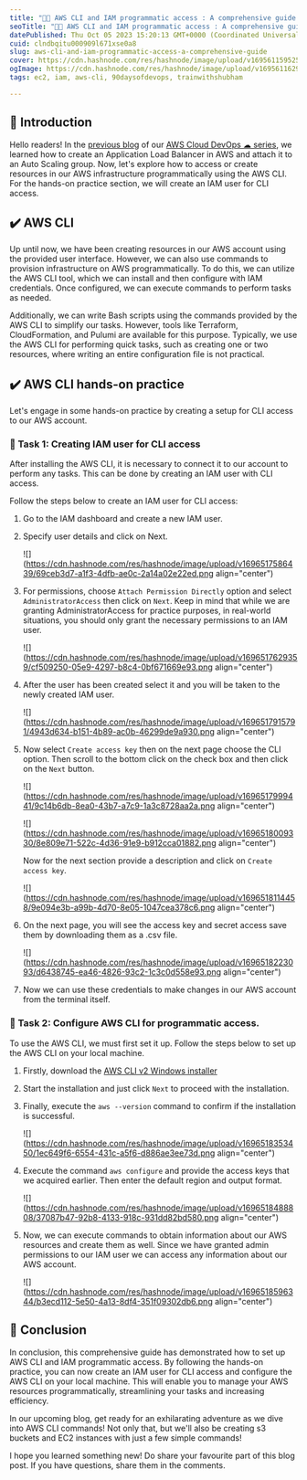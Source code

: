 ```yaml
---
title: "👨‍💻 AWS CLI and IAM programmatic access : A comprehensive guide ℹ️"
seoTitle: "👨‍💻 AWS CLI and IAM programmatic access : A comprehensive guide ℹ️"
datePublished: Thu Oct 05 2023 15:20:13 GMT+0000 (Coordinated Universal Time)
cuid: clndbqitu000909l671xse0a8
slug: aws-cli-and-iam-programmatic-access-a-comprehensive-guide
cover: https://cdn.hashnode.com/res/hashnode/image/upload/v1695611595250/2999f88b-5c59-466b-b24d-d58635da327f.png
ogImage: https://cdn.hashnode.com/res/hashnode/image/upload/v1695611629617/4d538ef3-fd15-4799-aebf-673b303f517d.png
tags: ec2, iam, aws-cli, 90daysofdevops, trainwithshubham

---
```


## 📍 Introduction

Hello readers! In the [previous blog](https://yashraj-jaiswal.hashnode.dev/setting-up-an-application-load-balancer-with-aws-ec2) of our [AWS Cloud DevOps ☁ series](https://yashraj-jaiswal.hashnode.dev/series/aws-cloud-devops), we learned how to create an Application Load Balancer in AWS and attach it to an Auto Scaling group. Now, let's explore how to access or create resources in our AWS infrastructure programmatically using the AWS CLI. For the hands-on practice section, we will create an IAM user for CLI access.

## ✔️ AWS CLI

Up until now, we have been creating resources in our AWS account using the provided user interface. However, we can also use commands to provision infrastructure on AWS programmatically. To do this, we can utilize the AWS CLI tool, which we can install and then configure with IAM credentials. Once configured, we can execute commands to perform tasks as needed.

Additionally, we can write Bash scripts using the commands provided by the AWS CLI to simplify our tasks. However, tools like Terraform, CloudFormation, and Pulumi are available for this purpose. Typically, we use the AWS CLI for performing quick tasks, such as creating one or two resources, where writing an entire configuration file is not practical.

## ✔️ AWS CLI hands-on practice

Let's engage in some hands-on practice by creating a setup for CLI access to our AWS account.

### 🔸 Task 1: Creating IAM user for CLI access

After installing the AWS CLI, it is necessary to connect it to our account to perform any tasks. This can be done by creating an IAM user with CLI access.

Follow the steps below to create an IAM user for CLI access:

1. Go to the IAM dashboard and create a new IAM user.
    
2. Specify user details and click on Next.
    
    ![](https://cdn.hashnode.com/res/hashnode/image/upload/v1696517586439/69ceb3d7-a1f3-4dfb-ae0c-2a14a02e22ed.png align="center")
    
3. For permissions, choose `Attach Permission Directly` option and select `AdministratorAccess` then click on `Next`. Keep in mind that while we are granting AdministratorAccess for practice purposes, in real-world situations, you should only grant the necessary permissions to an IAM user.
    
    ![](https://cdn.hashnode.com/res/hashnode/image/upload/v1696517629359/cf509250-05e9-4297-b8c4-0bf671669e93.png align="center")
    
4. After the user has been created select it and you will be taken to the newly created IAM user.
    
    ![](https://cdn.hashnode.com/res/hashnode/image/upload/v1696517915791/4943d634-b151-4b89-ac0b-46299de9a930.png align="center")
    
5. Now select `Create access key` then on the next page choose the CLI option. Then scroll to the bottom click on the check box and then click on the `Next` button.
    
    ![](https://cdn.hashnode.com/res/hashnode/image/upload/v1696517999441/9c14b6db-8ea0-43b7-a7c9-1a3c8728aa2a.png align="center")
    
    ![](https://cdn.hashnode.com/res/hashnode/image/upload/v1696518009330/8e809e71-522c-4d36-91e9-b912cca01882.png align="center")
    
    Now for the next section provide a description and click on `Create access key`.
    
    ![](https://cdn.hashnode.com/res/hashnode/image/upload/v1696518114458/9e094e3b-a99b-4d70-8e05-1047cea378c6.png align="center")
    
6. On the next page, you will see the access key and secret access save them by downloading them as a .csv file.
    
    ![](https://cdn.hashnode.com/res/hashnode/image/upload/v1696518223093/d6438745-ea46-4826-93c2-1c3c0d558e93.png align="center")
    
7. Now we can use these credentials to make changes in our AWS account from the terminal itself.
    

### 🔸 Task 2: Configure AWS CLI for programmatic access.

To use the AWS CLI, we must first set it up. Follow the steps below to set up the AWS CLI on your local machine.

1. Firstly, download the [AWS CLI v2 Windows installer](https://awscli.amazonaws.com/AWSCLIV2-2.0.30.msi)
    
2. Start the installation and just click `Next` to proceed with the installation.
    
3. Finally, execute the `aws --version` command to confirm if the installation is successful.
    
    ![](https://cdn.hashnode.com/res/hashnode/image/upload/v1696518353450/1ec649f6-6554-431c-a5f6-d886ae3ee73d.png align="center")
    
4. Execute the command `aws configure` and provide the access keys that we acquired earlier. Then enter the default region and output format.
    
    ![](https://cdn.hashnode.com/res/hashnode/image/upload/v1696518488808/37087b47-92b8-4133-918c-931dd82bd580.png align="center")
    
5. Now, we can execute commands to obtain information about our AWS resources and create them as well. Since we have granted admin permissions to our IAM user we can access any information about our AWS account.
    
    ![](https://cdn.hashnode.com/res/hashnode/image/upload/v1696518596344/b3ecd112-5e50-4a13-8df4-351f09302db6.png align="center")
    

## 📍 Conclusion

In conclusion, this comprehensive guide has demonstrated how to set up AWS CLI and IAM programmatic access. By following the hands-on practice, you can now create an IAM user for CLI access and configure the AWS CLI on your local machine. This will enable you to manage your AWS resources programmatically, streamlining your tasks and increasing efficiency.

In our upcoming blog, get ready for an exhilarating adventure as we dive into AWS CLI commands! Not only that, but we'll also be creating s3 buckets and EC2 instances with just a few simple commands!

I hope you learned something new! Do share your favourite part of this blog post. If you have questions, share them in the comments.